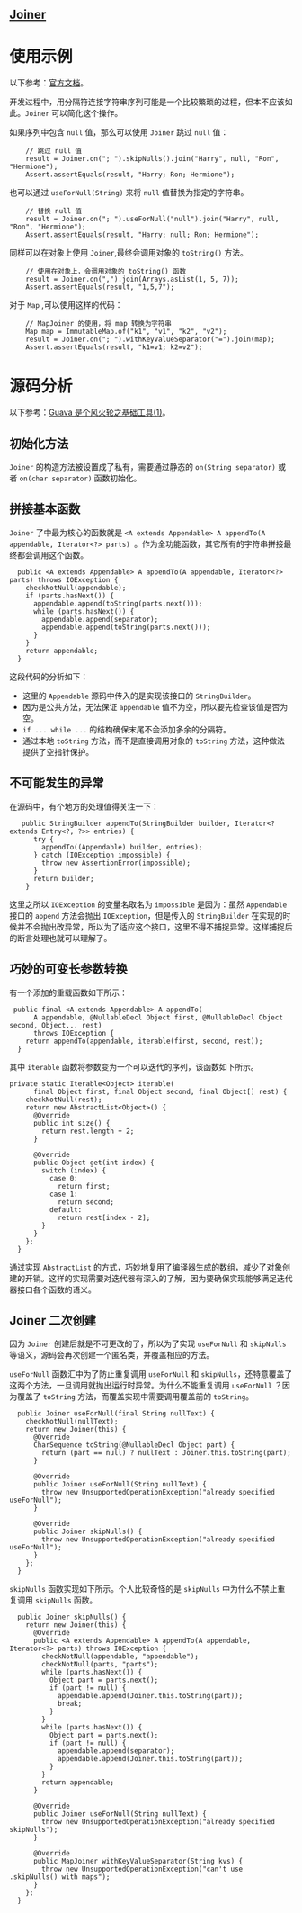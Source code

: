 [Joiner](http://google.github.io/guava/releases/snapshot/api/docs/com/google/common/base/Joiner.html)
---
 
# 使用示例
以下参考：[官方文档](https://github.com/google/guava/wiki/StringsExplained#joiner)。

开发过程中，用分隔符连接字符串序列可能是一个比较繁琐的过程，但本不应该如此。`Joiner` 可以简化这个操作。

如果序列中包含 `null` 值，那么可以使用 `Joiner` 跳过 `null` 值： 
```
    // 跳过 null 值
    result = Joiner.on("; ").skipNulls().join("Harry", null, "Ron", "Hermione");
    Assert.assertEquals(result, "Harry; Ron; Hermione");
```

也可以通过 `useForNull(String)` 来将 `null` 值替换为指定的字符串。
```
    // 替换 null 值
    result = Joiner.on("; ").useForNull("null").join("Harry", null, "Ron", "Hermione");
    Assert.assertEquals(result, "Harry; null; Ron; Hermione");
```

同样可以在对象上使用 `Joiner`,最终会调用对象的 `toString()` 方法。
```
    // 使用在对象上，会调用对象的 toString() 函数
    result = Joiner.on(",").join(Arrays.asList(1, 5, 7));
    Assert.assertEquals(result, "1,5,7");
```

对于 `Map` ,可以使用这样的代码：
```
    // MapJoiner 的使用，将 map 转换为字符串
    Map map = ImmutableMap.of("k1", "v1", "k2", "v2");
    result = Joiner.on("; ").withKeyValueSeparator("=").join(map);
    Assert.assertEquals(result, "k1=v1; k2=v2");
```

# 源码分析
以下参考：[Guava 是个风火轮之基础工具(1)](http://www.importnew.com/15221.html)。

## 初始化方法
`Joiner` 的构造方法被设置成了私有，需要通过静态的 `on(String separator)` 或者 `on(char separator)` 函数初始化。 

## 拼接基本函数
`Joiner` 了中最为核心的函数就是 `<A extends Appendable> A appendTo(A appendable, Iterator<?> parts) `。作为全功能函数，其它所有的字符串拼接最终都会调用这个函数。

```
  public <A extends Appendable> A appendTo(A appendable, Iterator<?> parts) throws IOException {
    checkNotNull(appendable);
    if (parts.hasNext()) {
      appendable.append(toString(parts.next()));
      while (parts.hasNext()) {
        appendable.append(separator);
        appendable.append(toString(parts.next()));
      }
    }
    return appendable;
  }
```

这段代码的分析如下：
* 这里的 `Appendable` 源码中传入的是实现该接口的 `StringBuilder`。
* 因为是公共方法，无法保证 `appendable` 值不为空，所以要先检查该值是否为空。
* `if ... while ...` 的结构确保末尾不会添加多余的分隔符。
* 通过本地 `toString` 方法，而不是直接调用对象的 `toString` 方法，这种做法提供了空指针保护。

##  不可能发生的异常
在源码中，有个地方的处理值得关注一下：
```
   public StringBuilder appendTo(StringBuilder builder, Iterator<? extends Entry<?, ?>> entries) {
      try {
        appendTo((Appendable) builder, entries);
      } catch (IOException impossible) {
        throw new AssertionError(impossible);
      }
      return builder;
    }
```

这里之所以 `IOException` 的变量名取名为 `impossible` 是因为：虽然 `Appendable` 接口的 `append` 方法会抛出 `IOException`，但是传入的 `StringBuilder` 在实现的时候并不会抛出改异常，所以为了适应这个接口，这里不得不捕捉异常。这样捕捉后的断言处理也就可以理解了。

## 巧妙的可变长参数转换
有一个添加的重载函数如下所示：
```
 public final <A extends Appendable> A appendTo(
      A appendable, @NullableDecl Object first, @NullableDecl Object second, Object... rest)
      throws IOException {
    return appendTo(appendable, iterable(first, second, rest));
  }
```

其中 `iterable` 函数将参数变为一个可以迭代的序列，该函数如下所示。
```
private static Iterable<Object> iterable(
      final Object first, final Object second, final Object[] rest) {
    checkNotNull(rest);
    return new AbstractList<Object>() {
      @Override
      public int size() {
        return rest.length + 2;
      }

      @Override
      public Object get(int index) {
        switch (index) {
          case 0:
            return first;
          case 1:
            return second;
          default:
            return rest[index - 2];
        }
      }
    };
  }
```

通过实现 `AbstractList` 的方式，巧妙地复用了编译器生成的数组，减少了对象创建的开销。这样的实现需要对迭代器有深入的了解，因为要确保实现能够满足迭代器接口各个函数的语义。

##  Joiner 二次创建
因为 `Joiner` 创建后就是不可更改的了，所以为了实现 `useForNull` 和 `skipNulls` 等语义，源码会再次创建一个匿名类，并覆盖相应的方法。 

`useForNull` 函数汇中为了防止重复调用 `useForNull` 和 `skipNulls`，还特意覆盖了这两个方法，一旦调用就抛出运行时异常。为什么不能重复调用 `useForNull` ？因为覆盖了 `toString` 方法，而覆盖实现中需要调用覆盖前的 `toString`。
```
  public Joiner useForNull(final String nullText) {
    checkNotNull(nullText);
    return new Joiner(this) {
      @Override
      CharSequence toString(@NullableDecl Object part) {
        return (part == null) ? nullText : Joiner.this.toString(part);
      }

      @Override
      public Joiner useForNull(String nullText) {
        throw new UnsupportedOperationException("already specified useForNull");
      }

      @Override
      public Joiner skipNulls() {
        throw new UnsupportedOperationException("already specified useForNull");
      }
    };
  }
```

`skipNulls` 函数实现如下所示。个人比较奇怪的是 `skipNulls` 中为什么不禁止重复调用 `skipNulls` 函数。
```
  public Joiner skipNulls() {
    return new Joiner(this) {
      @Override
      public <A extends Appendable> A appendTo(A appendable, Iterator<?> parts) throws IOException {
        checkNotNull(appendable, "appendable");
        checkNotNull(parts, "parts");
        while (parts.hasNext()) {
          Object part = parts.next();
          if (part != null) {
            appendable.append(Joiner.this.toString(part));
            break;
          }
        }
        while (parts.hasNext()) {
          Object part = parts.next();
          if (part != null) {
            appendable.append(separator);
            appendable.append(Joiner.this.toString(part));
          }
        }
        return appendable;
      }

      @Override
      public Joiner useForNull(String nullText) {
        throw new UnsupportedOperationException("already specified skipNulls");
      }

      @Override
      public MapJoiner withKeyValueSeparator(String kvs) {
        throw new UnsupportedOperationException("can't use .skipNulls() with maps");
      }
    };
  }
```



